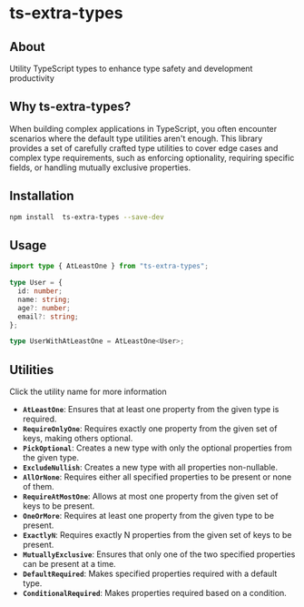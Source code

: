 # ts-extra-types

## About

Utility TypeScript types to enhance type safety and development productivity

## Why ts-extra-types?
When building complex applications in TypeScript, you often encounter scenarios where the default type utilities aren't enough. This library provides a set of carefully crafted type utilities to cover edge cases and complex type requirements, such as enforcing optionality, requiring specific fields, or handling mutually exclusive properties.

## Installation

```bash
npm install  ts-extra-types --save-dev
```

## Usage

```typescript
import type { AtLeastOne } from "ts-extra-types";

type User = {
  id: number;
  name: string;
  age?: number;
  email?: string;
};

type UserWithAtLeastOne = AtLeastOne<User>;
```

## Utilities
Click the utility name for more information

- **`AtLeastOne`**: Ensures that at least one property from the given type is required.
- **`RequireOnlyOne`**: Requires exactly one property from the given set of keys, making others optional.
- **`PickOptional`**: Creates a new type with only the optional properties from the given type.
- **`ExcludeNullish`**: Creates a new type with all properties non-nullable.
- **`AllOrNone`**: Requires either all specified properties to be present or none of them.
- **`RequireAtMostOne`**: Allows at most one property from the given set of keys to be present.
- **`OneOrMore`**: Requires at least one property from the given type to be present.
- **`ExactlyN`**: Requires exactly N properties from the given set of keys to be present.
- **`MutuallyExclusive`**: Ensures that only one of the two specified properties can be present at a time.
- **`DefaultRequired`**: Makes specified properties required with a default type.
- **`ConditionalRequired`**: Makes properties required based on a condition.

